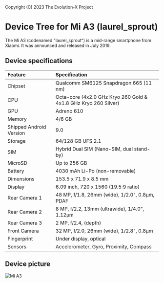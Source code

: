 Copyright (C) 2023 The Evolution-X Project

# Device Tree for Mi A3 (laurel_sprout)

The Mi A3 (codenamed "laurel_sprout") is a mid-range smartphone from Xiaomi. It was announced and released in July 2019.

## Device specifications

| Feature                 | Specification                                                   |
| :---------------------- | :---------------------------------------------------------------|
| Chipset                 | Qualcomm SM6125 Snapdragon 665 (11 nm)                          |
| CPU                     | Octa-core (4x2.0 GHz Kryo 260 Gold & 4x1.8 GHz Kryo 260 Silver) |
| GPU                     | Adreno 610                                                      |
| Memory                  | 4/6 GB                                                          |
| Shipped Android Version | 9.0                                                             |
| Storage                 | 64/128 GB UFS 2.1                                               |
| SIM                     | Hybrid Dual SIM (Nano-SIM, dual stand-by)                       |
| MicroSD                 | Up to 256 GB                                                    |
| Battery                 | 4030 mAh Li-Po (non-removable)                                  |
| Dimensions              | 153.5 x 71.9 x 8.5 mm                                           |
| Display                 | 6.09 inch, 720 x 1560 (19.5:9 ratio)                            |
| Rear Camera 1           | 48 MP, f/1.8, 26mm (wide), 1/2.0", 0.8µm, PDAF                  |
| Rear Camera 2           | 8 MP, f/2.2, 13mm (ultrawide), 1/4.0", 1.12µm                   |
| Rear Camera 3           | 2 MP, f/2.4, (depth)                                            |
| Front Camera            | 32 MP, f/2.0, 26mm (wide), 1/2.8", 0.8µm                        |
| Fingerprint             | Under display, optical                                          |
| Sensors                 | Accelerometer, Gyro, Proximity, Compass                         |

## Device picture

![Mi A3](http://i01.appmifile.com/webfile/globalimg/products/pc/mi-a3/specs2.png)
